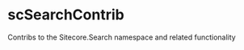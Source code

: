 scSearchContrib
===============

Contribs to the Sitecore.Search namespace and related functionality